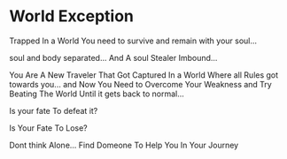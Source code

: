 # World Exception

Trapped In a World You need to survive and remain with your soul...

soul and body separated... And A soul Stealer Imbound...

You Are A New Traveler That Got Captured In a World Where all Rules got towards you... and Now You Need to Overcome Your Weakness and Try Beating The World Until it gets back to normal... 

Is your fate To defeat it?

Is Your Fate To Lose?


Dont think Alone... Find Domeone To Help You In Your Journey
